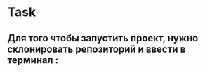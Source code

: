 # Task

## Для того чтобы запустить проект, нужно склонировать репозиторий и ввести в терминал : <npm run dev>
